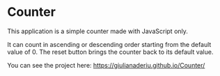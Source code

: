 # Counter

This application is a simple counter made with JavaScript only.

It can count in ascending or descending order starting from the default value of 0. The reset button brings the counter back to its default value.

You can see the project here: https://giulianaderiu.github.io/Counter/
